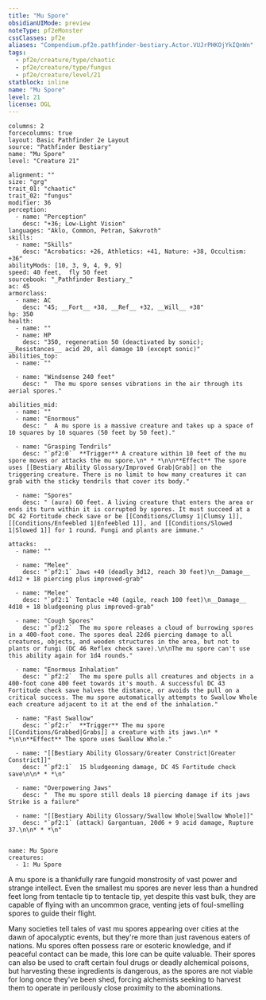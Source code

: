 ```yaml
---
title: "Mu Spore"
obsidianUIMode: preview
noteType: pf2eMonster
cssClasses: pf2e
aliases: "Compendium.pf2e.pathfinder-bestiary.Actor.VUJrPHKOjYkIQnWn" 
tags:
  - pf2e/creature/type/chaotic
  - pf2e/creature/type/fungus
  - pf2e/creature/level/21
statblock: inline
name: "Mu Spore"
level: 21
license: OGL
---
```


```statblock
columns: 2
forcecolumns: true
layout: Basic Pathfinder 2e Layout
source: "Pathfinder Bestiary"
name: "Mu Spore"
level: "Creature 21"

alignment: ""
size: "grg"
trait_01: "chaotic"
trait_02: "fungus"
modifier: 36
perception:
  - name: "Perception"
    desc: "+36; Low-Light Vision"
languages: "Aklo, Common, Petran, Sakvroth"
skills:
  - name: "Skills"
    desc: "Acrobatics: +26, Athletics: +41, Nature: +38, Occultism: +36"
abilityMods: [10, 3, 9, 4, 9, 9]
speed: 40 feet,  fly 50 feet
sourcebook: "_Pathfinder Bestiary_"
ac: 45
armorclass:
  - name: AC
    desc: "45; __Fort__ +38, __Ref__ +32, __Will__ +38"
hp: 350
health:
  - name: ""
  - name: HP
    desc: "350, regeneration 50 (deactivated by sonic); __Resistances__ acid 20, all damage 10 (except sonic)"
abilities_top:
  - name: ""

  - name: "Windsense 240 feet"
    desc: "  The mu spore senses vibrations in the air through its aerial spores."

abilities_mid:
  - name: ""
  - name: "Enormous"
    desc: "  A mu spore is a massive creature and takes up a space of 10 squares by 10 squares (50 feet by 50 feet)."

  - name: "Grasping Tendrils"
    desc: "`pf2:0`  **Trigger** A creature within 10 feet of the mu spore moves or attacks the mu spore.\n* * *\n\n**Effect** The spore uses [[Bestiary Ability Glossary/Improved Grab|Grab]] on the triggering creature. There is no limit to how many creatures it can grab with the sticky tendrils that cover its body."

  - name: "Spores"
    desc: " (aura) 60 feet. A living creature that enters the area or ends its turn within it is corrupted by spores. It must succeed at a DC 42 Fortitude check save or be [[Conditions/Clumsy 1|Clumsy 1]], [[Conditions/Enfeebled 1|Enfeebled 1]], and [[Conditions/Slowed 1|Slowed 1]] for 1 round. Fungi and plants are immune."

attacks:
  - name: ""

  - name: "Melee"
    desc: "`pf2:1` Jaws +40 (deadly 3d12, reach 30 feet)\n__Damage__  4d12 + 18 piercing plus improved-grab"

  - name: "Melee"
    desc: "`pf2:1` Tentacle +40 (agile, reach 100 feet)\n__Damage__  4d10 + 18 bludgeoning plus improved-grab"

  - name: "Cough Spores"
    desc: "`pf2:2`  The mu spore releases a cloud of burrowing spores in a 400-foot cone. The spores deal 22d6 piercing damage to all creatures, objects, and wooden structures in the area, but not to plants or fungi (DC 46 Reflex check save).\n\nThe mu spore can't use this ability again for 1d4 rounds."

  - name: "Enormous Inhalation"
    desc: "`pf2:2`  The mu spore pulls all creatures and objects in a 400-foot cone 400 feet towards it's mouth. A successful DC 43 Fortitude check save halves the distance, or avoids the pull on a critical success. The mu spore automatically attempts to Swallow Whole each creature adjacent to it at the end of the inhalation."

  - name: "Fast Swallow"
    desc: "`pf2:r`  **Trigger** The mu spore [[Conditions/Grabbed|Grabs]] a creature with its jaws.\n* * *\n\n**Effect** The spore uses Swallow Whole."

  - name: "[[Bestiary Ability Glossary/Greater Constrict|Greater Constrict]]"
    desc: "`pf2:1`  15 bludgeoning damage, DC 45 Fortitude check save\n\n* * *\n"

  - name: "Overpowering Jaws"
    desc: "  The mu spore still deals 18 piercing damage if its jaws Strike is a failure"

  - name: "[[Bestiary Ability Glossary/Swallow Whole|Swallow Whole]]"
    desc: "`pf2:1` (attack) Gargantuan, 20d6 + 9 acid damage, Rupture 37.\n\n* * *\n"
 
```

```encounter-table
name: Mu Spore
creatures:
  - 1: Mu Spore
```



A mu spore is a thankfully rare fungoid monstrosity of vast power and strange intellect. Even the smallest mu spores are never less than a hundred feet long from tentacle tip to tentacle tip, yet despite this vast bulk, they are capable of flying with an uncommon grace, venting jets of foul-smelling spores to guide their flight.

Many societies tell tales of vast mu spores appearing over cities at the dawn of apocalyptic events, but they're more than just ravenous eaters of nations. Mu spores often possess rare or esoteric knowledge, and if peaceful contact can be made, this lore can be quite valuable. Their spores can also be used to craft certain foul drugs or deadly alchemical poisons, but harvesting these ingredients is dangerous, as the spores are not viable for long once they've been shed, forcing alchemists seeking to harvest them to operate in perilously close proximity to the abominations.

